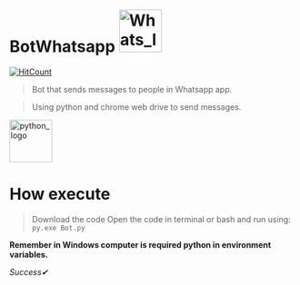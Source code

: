 # BotWhatsapp <img src="https://olhardigital.com.br/wp-content/uploads/2020/03/20200303042955.jpg" alt="Whats_logo" width="75px" /> 

[![HitCount](http://hits.dwyl.com/RodrigoAB93/BotWhatsapp.svg)](http://hits.dwyl.com/RodrigoAB93/BotWhatsapp) 

>Bot that sends messages to people in Whatsapp app.    

>Using python and chrome web drive to send messages.


<img src="https://camo.githubusercontent.com/888e388801f947dec7c3d843942c277af25fe2b1aed1821542c4e711f210312a/68747470733a2f2f75706c6f61642e77696b696d656469612e6f72672f77696b6970656469612f636f6d6d6f6e732f7468756d622f632f63332f507974686f6e2d6c6f676f2d6e6f746578742e7376672f37363870782d507974686f6e2d6c6f676f2d6e6f746578742e7376672e706e67" alt="python_logo" width="75px"/>

# How execute 

> Download the code 
>Open the code in terminal or bash and run using: 
  ```py.exe Bot.py```
  
**Remember in Windows computer is required python in environment variables.**

*_Success✔_*
